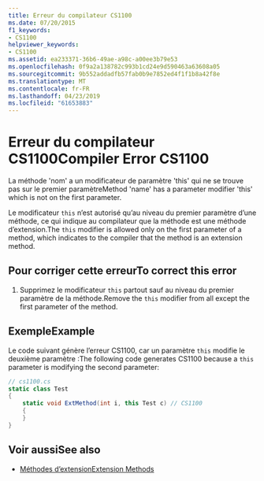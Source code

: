 ```yaml
---
title: Erreur du compilateur CS1100
ms.date: 07/20/2015
f1_keywords:
- CS1100
helpviewer_keywords:
- CS1100
ms.assetid: ea233371-36b6-49ae-a98c-a00ee3b79e53
ms.openlocfilehash: 0f9a2a138782c993b1cd24e9d590463a63608a05
ms.sourcegitcommit: 9b552addadfb57fab0b9e7852ed4f1f1b8a42f8e
ms.translationtype: MT
ms.contentlocale: fr-FR
ms.lasthandoff: 04/23/2019
ms.locfileid: "61653883"
---
```

# <a name="compiler-error-cs1100"></a><span data-ttu-id="c05a9-102">Erreur du compilateur CS1100</span><span class="sxs-lookup"><span data-stu-id="c05a9-102">Compiler Error CS1100</span></span>
<span data-ttu-id="c05a9-103">La méthode 'nom' a un modificateur de paramètre 'this' qui ne se trouve pas sur le premier paramètre</span><span class="sxs-lookup"><span data-stu-id="c05a9-103">Method 'name' has a parameter modifier 'this' which is not on the first parameter.</span></span>  
  
 <span data-ttu-id="c05a9-104">Le modificateur `this` n’est autorisé qu’au niveau du premier paramètre d’une méthode, ce qui indique au compilateur que la méthode est une méthode d’extension.</span><span class="sxs-lookup"><span data-stu-id="c05a9-104">The `this` modifier is allowed only on the first parameter of a method, which indicates to the compiler that the method is an extension method.</span></span>  
  
## <a name="to-correct-this-error"></a><span data-ttu-id="c05a9-105">Pour corriger cette erreur</span><span class="sxs-lookup"><span data-stu-id="c05a9-105">To correct this error</span></span>  
  
1. <span data-ttu-id="c05a9-106">Supprimez le modificateur `this` partout sauf au niveau du premier paramètre de la méthode.</span><span class="sxs-lookup"><span data-stu-id="c05a9-106">Remove the `this` modifier from all except the first parameter of the method.</span></span>  
  
## <a name="example"></a><span data-ttu-id="c05a9-107">Exemple</span><span class="sxs-lookup"><span data-stu-id="c05a9-107">Example</span></span>  
 <span data-ttu-id="c05a9-108">Le code suivant génère l’erreur CS1100, car un paramètre `this` modifie le deuxième paramètre :</span><span class="sxs-lookup"><span data-stu-id="c05a9-108">The following code generates CS1100 because a `this` parameter is modifying the second parameter:</span></span>  
  
```csharp  
// cs1100.cs  
static class Test  
{  
    static void ExtMethod(int i, this Test c) // CS1100  
    {  
    }  
}  
```  
  
## <a name="see-also"></a><span data-ttu-id="c05a9-109">Voir aussi</span><span class="sxs-lookup"><span data-stu-id="c05a9-109">See also</span></span>

- [<span data-ttu-id="c05a9-110">Méthodes d’extension</span><span class="sxs-lookup"><span data-stu-id="c05a9-110">Extension Methods</span></span>](../../csharp/programming-guide/classes-and-structs/extension-methods.md)
